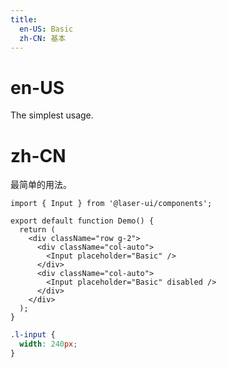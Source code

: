 ```yaml
---
title:
  en-US: Basic
  zh-CN: 基本
---
```


# en-US

The simplest usage.

# zh-CN

最简单的用法。

```tsx
import { Input } from '@laser-ui/components';

export default function Demo() {
  return (
    <div className="row g-2">
      <div className="col-auto">
        <Input placeholder="Basic" />
      </div>
      <div className="col-auto">
        <Input placeholder="Basic" disabled />
      </div>
    </div>
  );
}
```

```scss
.l-input {
  width: 240px;
}
```

